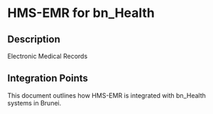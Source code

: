 # HMS-EMR for bn_Health

## Description

Electronic Medical Records

## Integration Points

This document outlines how HMS-EMR is integrated with bn_Health systems in Brunei.
